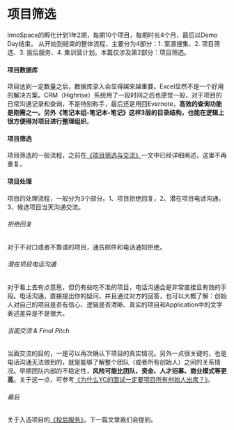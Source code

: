 # 项目筛选

InnoSpace的孵化计划1年2期，每期10个项目，每期时长4个月，最后以Demo Day结束。
从开始到结束的整体流程，主要分为4部分：1. 案源搜集、2.  项目筛选、3. 投后服务、4. 集训营计划。本篇仅涉及第2部分：项目筛选。

#### 项目数据库
项目达到一定数量之后，数据库录入会显得越来越重要。Excel显然不是一个好用的解决方案。CRM（Highrise）系统用了一段时间之后也感觉一般，对于项目的日常沟通记录和查询，不是特别称手，最后还是用回Evernote，**高效的查询功能是刚需之一。另外《笔记本组-笔记本-笔记》这样3层的目录结构，也能在逻辑上很方便得对项目进行整理组织**。

#### 项目筛选
项目筛选的一般流程，之前在[《项目筛选与交流》](http://jianshu.io/p/ee387a807718)一文中已经详细阐述，这里不再重复。

#### 项目处理
项目的处理流程，一般分为3个部分。1、项目拒绝回复，2、潜在项目电话沟通，3、候选项目当天沟通交流。

###### 拒绝回复
对于不对口或者不靠谱的项目，通告邮件和电话通知拒绝。

###### 潜在项目电话沟通
对于看上去有点意思，但仍有些吃不准的项目，电话沟通会是非常直接且有效的手段。电话沟通，直接提出你的疑问，并且通过对方的回答，也可以大概了解：创始人对自己的项目是否有信心、逻辑是否清晰、真实的项目和Application中的文字表述差异是不是很大。

###### 当面交流 & Final Pitch
当面交流的目的，一是可以再次确认下项目的真实情况。另外一点很关键的，也是电话沟通无法做到的，就是能够了解整个团队（或者所有创始人）之间的关系情况。早期团队内部的不稳定性，**风险可能比团队、资金、人才招募、商业模式等更高**。关于这一点，可参考[《为什么YC的面试一定要项目所有创始人出席？》](http://jianshu.io/p/b4574466f4b7)。

###### 最后
关于入选项目的[《投后服务》](http://jianshu.io/p/4b0eb36db3b1)，下一篇文章我们会提到。
